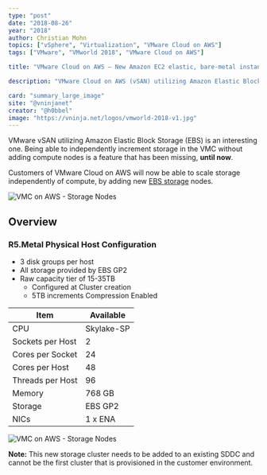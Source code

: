 ```yaml
---
type: "post"
date: "2018-08-26"
year: "2018"
author: Christian Mohn
topics: ["vSphere", "Virtualization", "VMware Cloud on AWS"]
tags: ["VMware", "VMworld 2018", "VMware Cloud on AWS"]

title: "VMware Cloud on AWS — New Amazon EC2 elastic, bare-metal instance for vSAN"

description: "VMware Cloud on AWS (vSAN) utilizing Amazon Elastic Block Storage (EBS) is an interesting one. Being able to independently increment storage in the VMC without adding compute nodes is a feature that has been missing, **until now**."

card: "summary_large_image"
site: "@vninjanet"
creator: "@h0bbel"
image: "https://vninja.net/logos/vmworld-2018-v1.jpg"
---
```


VMware vSAN utilizing Amazon Elastic Block Storage (EBS) is an interesting one. Being able to independently increment storage in the VMC without adding compute nodes is a feature that has been missing, **until now**.  

Customers of VMware Cloud on AWS will now be able to scale storage independently of compute, by adding new [EBS storage](https://aws.amazon.com/ebs/) nodes. 

![VMC on AWS - Storage Nodes](/img/vmconaws/vmconaws-vsan.png)

## Overview

### R5.Metal Physical Host Configuration

* ​3 disk groups per host
* All storage provided by EBS GP2
* Raw capacity tier of 15-35TB
    * Configured at Cluster creation
    * 5TB increments ​Compression Enabled

**Item** | **Available** |
---------|----------|
 CPU | Skylake-SP |
 Sockets per Host| 2 |
 Cores per Socket| 24 |
 Cores per Host| 48 |
 Threads per Host| 96 |
 Memory| 768 GB |
 Storage | EBS GP2 |
 NICs | 1 x ENA |

![VMC on AWS - Storage Nodes](/img/vmconaws/vmconaws-vsan2.png)

**Note:** This new storage cluster needs to be added to an existing SDDC and cannot be the first cluster that is provisioned in the customer environment.